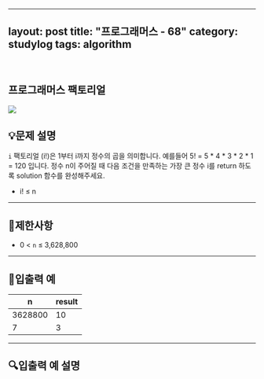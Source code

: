 ﻿
---
layout: post
title: "프로그래머스 - 68"
category: studylog
tags: algorithm
---

<br>

## 프로그래머스 팩토리얼


![](https://velog.velcdn.com/images/dlsdud9098/post/e1464da6-734f-4172-a5d3-8df73b71a328/image.png)
## 💡문제 설명
```i```
팩토리얼 (i!)은 1부터 i까지 정수의 곱을 의미합니다. 예를들어 5! = 5 * 4 * 3 * 2 * 1 = 120 입니다. 정수 n이 주어질 때 다음 조건을 만족하는 가장 큰 정수 i를 return 하도록 solution 함수를 완성해주세요.


* i! ≤ n




---




## 🚫제한사항


* 0 &lt; ```n```
 ≤ 3,628,800




---




## 🔢입출력 예




<table><thead><tr><th>n</th><th>result</th></tr></thead><tbody><tr><td>3628800</td><td>10</td></tr><tr><td>7</td><td>3</td></tr></tbody>
</table>


---




## 🔍입출력 예 설명
